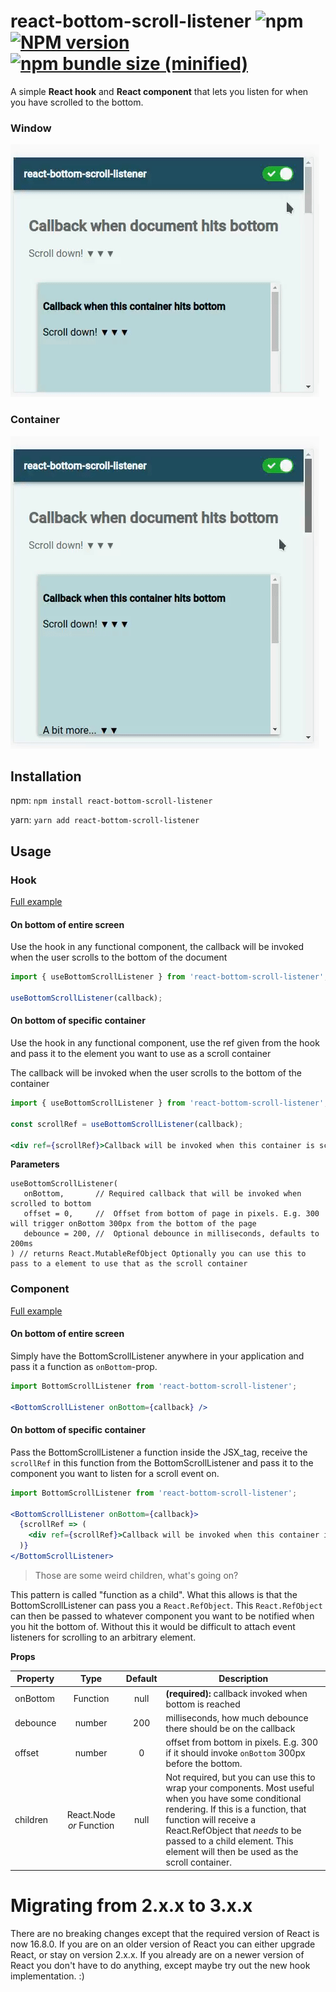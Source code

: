 # react-bottom-scroll-listener ![npm](https://img.shields.io/npm/dm/react-bottom-scroll-listener.svg) [![NPM version](https://img.shields.io/npm/v/react-bottom-scroll-listener.svg?style=flat)](https://www.npmjs.com/package/react-bottom-scroll-listener) [![npm bundle size (minified)](https://img.shields.io/bundlephobia/minzip/react-bottom-scroll-listener.svg)](https://github.com/karl-run/react-bottom-scroll-listener)

A simple **React hook** and **React component** that lets you listen for when you have scrolled to the bottom.

### Window

![Example](./example.gif)

### Container

![Example](./example_inner.gif)

## Installation

npm:
`npm install react-bottom-scroll-listener`

yarn:
`yarn add react-bottom-scroll-listener`

## Usage

### Hook

[Full example](/example/src/HookExample.js)

#### On bottom of entire screen

Use the hook in any functional component, the callback will be invoked
when the user scrolls to the bottom of the document

```jsx
import { useBottomScrollListener } from 'react-bottom-scroll-listener';

useBottomScrollListener(callback);
```

#### On bottom of specific container

Use the hook in any functional component, use the ref given from the hook
and pass it to the element you want to use as a scroll container

The callback will be invoked when the user scrolls to the bottom of the container

```jsx
import { useBottomScrollListener } from 'react-bottom-scroll-listener';

const scrollRef = useBottomScrollListener(callback);

<div ref={scrollRef}>Callback will be invoked when this container is scrolled to bottom.</div>
```

**Parameters**

```
useBottomScrollListener(
   onBottom,       // Required callback that will be invoked when scrolled to bottom
   offset = 0,     //  Offset from bottom of page in pixels. E.g. 300 will trigger onBottom 300px from the bottom of the page
   debounce = 200, //  Optional debounce in milliseconds, defaults to 200ms
) // returns React.MutableRefObject Optionally you can use this to pass to a element to use that as the scroll container
```

### Component

[Full example](/example/src/ComponentExample.js)

#### On bottom of entire screen

Simply have the BottomScrollListener anywhere in your application and pass it a function as `onBottom`-prop.

```jsx
import BottomScrollListener from 'react-bottom-scroll-listener';

<BottomScrollListener onBottom={callback} />
```

#### On bottom of specific container

Pass the BottomScrollListener a function inside the JSX_tag, receive the `scrollRef` in this function from the BottomScrollListener
and pass it to the component you want to listen for a scroll event on.

```jsx
import BottomScrollListener from 'react-bottom-scroll-listener';

<BottomScrollListener onBottom={callback}>
  {scrollRef => (
    <div ref={scrollRef}>Callback will be invoked when this container is scrolled to bottom.</div>
  )}
</BottomScrollListener>
```

> Those are some weird children, what's going on?

This pattern is called "function as a child". What this allows is that the BottomScrollListener can pass you a `React.RefObject`. This
`React.RefObject` can then be passed to whatever component you want to be notified when you hit the bottom of. Without this it would be
difficult to attach event listeners for scrolling to an arbitrary element.

**Props**

| Property |           Type           | Default | Description                                                                                                                                                                                                                                                                                 |
| -------- | :----------------------: | :-----: | ------------------------------------------------------------------------------------------------------------------------------------------------------------------------------------------------------------------------------------------------------------------------------------------- |
| onBottom |         Function         |  null   | **(required):** callback invoked when bottom is reached                                                                                                                                                                                                                                     |
| debounce |          number          |   200   | milliseconds, how much debounce there should be on the callback                                                                                                                                                                                                                             |
| offset   |          number          |    0    | offset from bottom in pixels. E.g. 300 if it should invoke `onBottom` 300px before the bottom.                                                                                                                                                                                              |
| children | React.Node _or_ Function |  null   | Not required, but you can use this to wrap your components. Most useful when you have some conditional rendering. If this is a function, that function will receive a React.RefObject that _needs_ to be passed to a child element. This element will then be used as the scroll container. |

# Migrating from 2.x.x to 3.x.x

There are no breaking changes except that the required version of React is now 16.8.0. If you are on an
older version of React you can either upgrade React, or stay on version 2.x.x. If you already
are on a newer version of React you don't have to do anything, except maybe try out the new hook implementation. :)
